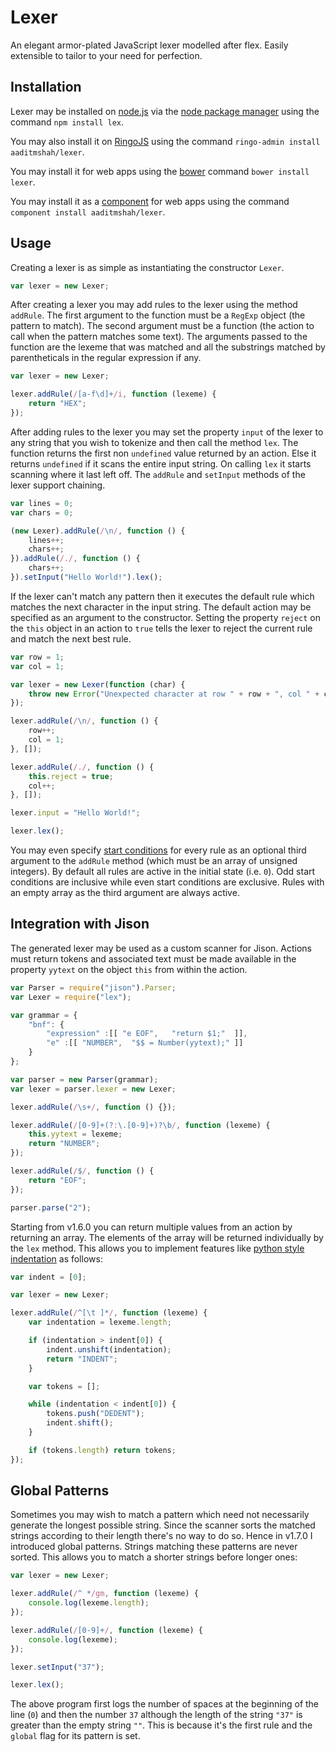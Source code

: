 # Lexer #

An elegant armor-plated JavaScript lexer modelled after flex. Easily extensible to tailor to your need for perfection.

## Installation ##

Lexer may be installed on [node.js](http://nodejs.org/ "node.js") via the [node package manager](https://npmjs.org/ "npm") using the command `npm install lex`.

You may also install it on [RingoJS](http://ringojs.org/ "Home - RingoJS") using the command `ringo-admin install aaditmshah/lexer`.

You may install it for web apps using the [bower](http://bower.io/ "Bower - A package manager for the web") command `bower install lexer`.

You may install it as a [component](https://github.com/component/component "component/component") for web apps using the command `component install aaditmshah/lexer`.

## Usage ##

Creating a lexer is as simple as instantiating the constructor `Lexer`.

```javascript
var lexer = new Lexer;
```

After creating a lexer you may add rules to the lexer using the method `addRule`. The first argument to the function must be a `RegExp` object (the pattern to match). The second argument must be a function (the action to call when the pattern matches some text). The arguments passed to the function are the lexeme that was matched and all the substrings matched by parentheticals in the regular expression if any.

```javascript
var lexer = new Lexer;

lexer.addRule(/[a-f\d]+/i, function (lexeme) {
    return "HEX";
});
```

After adding rules to the lexer you may set the property `input` of the lexer to any string that you wish to tokenize and then call the method `lex`. The function returns the first non `undefined` value returned by an action. Else it returns `undefined` if it scans the entire input string. On calling `lex` it starts scanning where it last left off. The `addRule` and `setInput` methods of the lexer support chaining.

```javascript
var lines = 0;
var chars = 0;

(new Lexer).addRule(/\n/, function () {
    lines++;
    chars++;
}).addRule(/./, function () {
    chars++;
}).setInput("Hello World!").lex();
```

If the lexer can't match any pattern then it executes the default rule which matches the next character in the input string. The default action may be specified as an argument to the constructor. Setting the property `reject` on the `this` object in an action to `true` tells the lexer to reject the current rule and match the next best rule.

```javascript
var row = 1;
var col = 1;

var lexer = new Lexer(function (char) {
    throw new Error("Unexpected character at row " + row + ", col " + col + ": " + char);
});

lexer.addRule(/\n/, function () {
    row++;
    col = 1;
}, []);

lexer.addRule(/./, function () {
    this.reject = true;
    col++;
}, []);

lexer.input = "Hello World!";

lexer.lex();
```

You may even specify [start conditions](http://flex.sourceforge.net/manual/Start-Conditions.html "Start Conditions - Lexical Analysis With Flex, for Flex 2.5.37") for every rule as an optional third argument to the `addRule` method (which must be an array of unsigned integers). By default all rules are active in the initial state (i.e. `0`). Odd start conditions are inclusive while even start conditions are exclusive. Rules with an empty array as the third argument are always active.

## Integration with Jison ##

The generated lexer may be used as a custom scanner for Jison. Actions must return tokens and associated text must be made available in the property `yytext` on the object `this` from within the action.

```javascript
var Parser = require("jison").Parser;
var Lexer = require("lex");

var grammar = {
    "bnf": {
        "expression" :[[ "e EOF",   "return $1;"  ]],
        "e" :[[ "NUMBER",  "$$ = Number(yytext);" ]]
    }
};

var parser = new Parser(grammar);
var lexer = parser.lexer = new Lexer;

lexer.addRule(/\s+/, function () {});

lexer.addRule(/[0-9]+(?:\.[0-9]+)?\b/, function (lexeme) {
    this.yytext = lexeme;
    return "NUMBER";
});

lexer.addRule(/$/, function () {
    return "EOF";
});

parser.parse("2");
```

Starting from v1.6.0 you can return multiple values from an action by returning an array. The elements of the array will be returned individually by the `lex` method. This allows you to implement features like [python style indentation](http://docs.python.org/release/2.5.1/ref/indentation.html "2.1.8 Indentation") as follows:

```javascript
var indent = [0];

var lexer = new Lexer;

lexer.addRule(/^[\t ]*/, function (lexeme) {
    var indentation = lexeme.length;

    if (indentation > indent[0]) {
        indent.unshift(indentation);
        return "INDENT";
    }

    var tokens = [];

    while (indentation < indent[0]) {
        tokens.push("DEDENT");
        indent.shift();
    }

    if (tokens.length) return tokens;
});
```

## Global Patterns ##

Sometimes you may wish to match a pattern which need not necessarily generate the longest possible string. Since the scanner sorts the matched strings according to their length there's no way to do so. Hence in v1.7.0 I introduced global patterns. Strings matching these patterns are never sorted. This allows you to match a shorter strings before longer ones:

```javascript
var lexer = new Lexer;

lexer.addRule(/^ */gm, function (lexeme) {
    console.log(lexeme.length);
});

lexer.addRule(/[0-9]+/, function (lexeme) {
    console.log(lexeme);
});

lexer.setInput("37");

lexer.lex();
```

The above program first logs the number of spaces at the beginning of the line (`0`) and then the number `37` although the length of the string `"37"` is greater than the empty string `""`. This is because it's the first rule and the `global` flag for its pattern is set.

